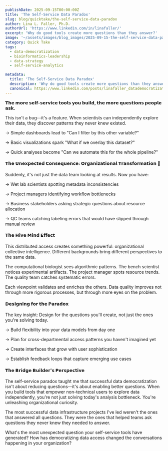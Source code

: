 ```yaml
---
publishDate: 2025-09-15T00:00:00Z
title: 'The Self-Service Data Paradox'
slug: blog/quicktake/the-self-service-data-paradox
author: Lina L. Faller, Ph.D.
authorUrl: 'https://www.linkedin.com/in/linafaller/'
excerpt: 'Why do good tools create more questions than they answer?'
image: '~/assets/images/blog_images/2025-09-15-the-self-service-data-paradox.png'
category: Quick Take
tags:
  - data-democratization
  - bioinformatics-leadership
  - data-strategy
  - self-service-analytics

metadata:
  title: 'The Self-Service Data Paradox'
  description: 'Why do good tools create more questions than they answer?'
  canonical: https://www.linkedin.com/posts/linafaller_datademocratization-bioinformaticsleadership-activity-7373324818886336513-dtYZ?utm_source=share&utm_medium=member_desktop&rcm=ACoAAATZB5MBqJ_1K5vjD4H8pzXOCeXJAzwKjQs
---
```


**𝗧𝗵𝗲 𝗺𝗼𝗿𝗲 𝘀𝗲𝗹𝗳-𝘀𝗲𝗿𝘃𝗶𝗰𝗲 𝘁𝗼𝗼𝗹𝘀 𝘆𝗼𝘂 𝗯𝘂𝗶𝗹𝗱, 𝘁𝗵𝗲 𝗺𝗼𝗿𝗲 𝗾𝘂𝗲𝘀𝘁𝗶𝗼𝗻𝘀 𝗽𝗲𝗼𝗽𝗹𝗲 𝗮𝘀𝗸.**

This isn't a bug—it's a feature. When scientists can independently explore their data, they discover patterns they never knew existed.

→ Simple dashboards lead to "Can I filter by this other variable?"

→ Basic visualizations spark "What if we overlay this dataset?"

→ Quick analyses become "Can we automate this for the whole pipeline?"

#### 𝗧𝗵𝗲 𝗨𝗻𝗲𝘅𝗽𝗲𝗰𝘁𝗲𝗱 𝗖𝗼𝗻𝘀𝗲𝗾𝘂𝗲𝗻𝗰𝗲: 𝗢𝗿𝗴𝗮𝗻𝗶𝘇𝗮𝘁𝗶𝗼𝗻𝗮𝗹 𝗧𝗿𝗮𝗻𝘀𝗳𝗼𝗿𝗺𝗮𝘁𝗶𝗼𝗻 🚀

Suddenly, it's not just the data team looking at results. Now you have:

→ Wet lab scientists spotting metadata inconsistencies

→ Project managers identifying workflow bottlenecks

→ Business stakeholders asking strategic questions about resource allocation

→ QC teams catching labeling errors that would have slipped through manual review

#### 𝗧𝗵𝗲 𝗛𝗶𝘃𝗲 𝗠𝗶𝗻𝗱 𝗘𝗳𝗳𝗲𝗰𝘁

This distributed access creates something powerful: organizational collective intelligence. Different backgrounds bring different perspectives to the same data.

The computational biologist sees algorithmic patterns. The bench scientist notices experimental artifacts. The project manager spots resource trends. The quality team catches systematic errors.

Each viewpoint validates and enriches the others. Data quality improves not through more rigorous processes, but through more eyes on the problem.

#### 𝗗𝗲𝘀𝗶𝗴𝗻𝗶𝗻𝗴 𝗳𝗼𝗿 𝘁𝗵𝗲 𝗣𝗮𝗿𝗮𝗱𝗼𝘅

The key insight: Design for the questions you'll create, not just the ones you're solving today.

→ Build flexibility into your data models from day one

→ Plan for cross-departmental access patterns you haven't imagined yet

→ Create interfaces that grow with user sophistication

→ Establish feedback loops that capture emerging use cases

#### 𝗧𝗵𝗲 𝗕𝗿𝗶𝗱𝗴𝗲 𝗕𝘂𝗶𝗹𝗱𝗲𝗿'𝘀 𝗣𝗲𝗿𝘀𝗽𝗲𝗰𝘁𝗶𝘃𝗲

The self-service paradox taught me that successful data democratization isn't about reducing questions—it's about enabling better questions. When you build tools that empower non-technical users to explore data independently, you're not just solving today's analysis bottleneck. You're unleashing organizational curiosity.

The most successful data infrastructure projects I've led weren't the ones that answered all questions. They were the ones that helped teams ask questions they never knew they needed to answer.

What's the most unexpected question your self-service tools have generated? How has democratizing data access changed the conversations happening in your organization?
